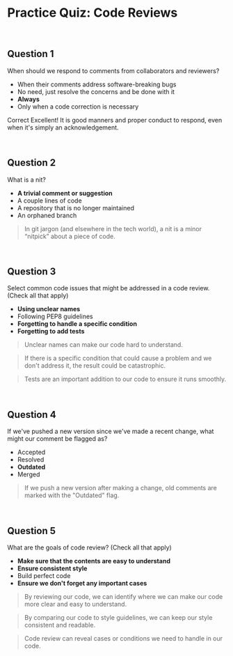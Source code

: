 # Practice Quiz: Code Reviews

<br>

## Question 1

When should we respond to comments from collaborators and reviewers?

* When their comments address software-breaking bugs
* No need, just resolve the concerns and be done with it
* **Always**
* Only when a code correction is necessary

Correct
Excellent! It is good manners and proper conduct to respond, even when it's simply an acknowledgement.

<br>

## Question 2

What is a nit?

* **A trivial comment or suggestion**
* A couple lines of code
* A repository that is no longer maintained
* An orphaned branch

> In git jargon (and elsewhere in the tech world), a nit is a minor “nitpick” about a piece of code.

<br>

## Question 3

Select common code issues that might be addressed in a code review. (Check all that apply)

* **Using unclear names**
* Following PEP8 guidelines
* **Forgetting to handle a specific condition**
* **Forgetting to add tests**

> Unclear names can make our code hard to understand.

> If there is a specific condition that could cause a problem and we don't address it, the result could be catastrophic.

> Tests are an important addition to our code to ensure it runs smoothly.

<br>

## Question 4

If we've pushed a new version since we've made a recent change, what might our comment be flagged as?

* Accepted
* Resolved
* **Outdated**
* Merged

> If we push a new version after making a change, old comments are marked with the "Outdated" flag.

<br>

## Question 5
What are the goals of code review? (Check all that apply)

* **Make sure that the contents are easy to understand**
* **Ensure consistent style**
* Build perfect code
* **Ensure we don't forget any important cases**

> By reviewing our code, we can identify where we can make our code more clear and easy to understand.

> By comparing our code to style guidelines, we can keep our style consistent and readable.

> Code review can reveal cases or conditions we need to handle in our code.
